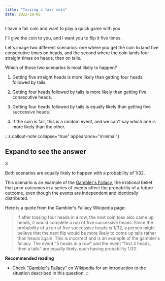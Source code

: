 ```yaml
---
title: "Tossing a fair coin"
date: 2022-10-05
---
```


I have a fair coin and want to play a quick game with you.

I'll give the coin to you, and I want you to flip it five times.

Let's image two different scenarios: one where you get the coin to land five consecutive times on heads, and the second where the coin lands four straight times on heads, then on tails.

Which of those two scenarios is most likely to happen?

1. Getting five straight heads is more likely than getting four heads followed by tails.

2. Getting four heads followed by tails is more likely than getting five consecutive heads.

3. Getting four heads followed by tails is equally likely than getting five successive heads.

4. If the coin is fair, this is a random event, and we can't say which one is more likely than the other.

:::{.callout-note collapse="true" appearance="minimal"}
## Expand to see the answer

3

Both scenarios are equally likely to happen with a probability of 1/32.

This scenario is an example of the [Gambler's Fallacy](https://en.wikipedia.org/wiki/Gambler%27s_fallacy), the irrational belief that prior outcomes in a series of events affect the probability of a future outcome, even though the events are independent and identically distributed.

Here is a quote from the Gambler's Fallacy Wikipedia page:

>If after tossing four heads in a row, the next coin toss also came up heads, it would complete a run of five successive heads. Since the probability of a run of five successive heads is 1/32, a person might believe that the next flip would be more likely to come up tails rather than heads again. This is incorrect and is an example of the gambler's fallacy. The event "5 heads in a row" and the event "first 4 heads, then a tails" are equally likely, each having probability 1/32.

**Recommended reading**

* Check ["Gambler's Fallacy"](https://en.wikipedia.org/wiki/Gambler%27s_fallacy) on Wikipedia for an introduction to the situation described in this question.
:::
